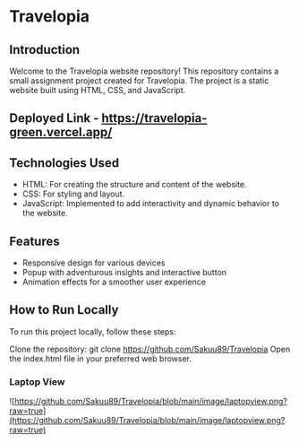 # Travelopia
## Introduction

Welcome to the Travelopia website repository! This repository contains a small assignment project created for Travelopia. The project is a static website built using HTML, CSS, and JavaScript. 

## Deployed Link -  https://travelopia-green.vercel.app/




## Technologies Used
- HTML: For creating the structure and content of the website.
- CSS: For styling and layout.
- JavaScript: Implemented to add interactivity and dynamic behavior to the website.


## Features

- Responsive design for various devices
- Popup with adventurous insights and interactive button
- Animation effects for a smoother user experience

##  How to Run Locally
To run this project locally, follow these steps:

Clone the repository: git clone https://github.com/Sakuu89/Travelopia
Open the index.html file in your preferred web browser.


### Laptop View

![https://github.com/Sakuu89/Travelopia/blob/main/image/laptopview.png?raw=true](https://github.com/Sakuu89/Travelopia/blob/main/image/laptopview.png?raw=true)

